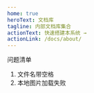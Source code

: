 ```yaml
---
home: true
heroText: 文档库
tagline: 内部文档库集合
actionText: 快速搭建本系统 →
actionLink: /docs/about/
---
```


问题清单

1. 文件名带空格
2. 本地图片加载失败